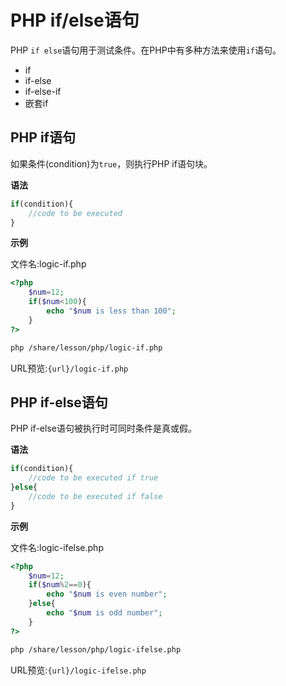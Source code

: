 # PHP if/else语句

PHP `if else`语句用于测试条件。在PHP中有多种方法来使用`if`语句。

- if
- if-else
- if-else-if
- 嵌套if

## PHP if语句

如果条件(condition)为`true`，则执行PHP if语句块。

**语法**

```php
if(condition){  
    //code to be executed  
}
```

**示例** 

文件名:logic-if.php

```php
<?php  
    $num=12;  
    if($num<100){  
        echo "$num is less than 100";  
    }  
?>
```

```bash
php /share/lesson/php/logic-if.php
```

URL预览:`{url}/logic-if.php`

## PHP if-else语句

PHP if-else语句被执行时可同时条件是真或假。

**语法** 

```php
if(condition){  
    //code to be executed if true  
}else{  
    //code to be executed if false  
}
```

**示例**

文件名:logic-ifelse.php

```php
<?php  
    $num=12;  
    if($num%2==0){  
        echo "$num is even number";  
    }else{  
        echo "$num is odd number";  
    }  
?>
```

```bash
php /share/lesson/php/logic-ifelse.php
```

URL预览:`{url}/logic-ifelse.php`